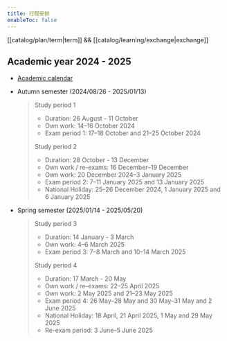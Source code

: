 ```yaml
---
title: 行程安排
enableToc: false
---
```

[[catalog/plan/term|term]] && [[catalog/learning/exchange|exchange]]

## Academic year 2024 - 2025

- [Academic calendar](https://intra.kth.se/en/utbildning/tentamen-och-schema/lasarsindelning/lasaret-2024-2025-1.1212249)

- Autumn semester (2024/08/26 - 2025/01/13)

  > Study period 1
  >
  > - Duration: 26 August - 11 October
  > - Own work: 14–16 October 2024
  > - Exam period 1: 17–18 October and 21–25 October 2024
  >
  > Study period 2
  >
  > - Duration: 28 October - 13 December
  > - Own work / re-exams: 16 December–19 December
  > - Own work: 20 December 2024–3 January 2025
  > - Exam period 2: 7–11 January 2025 and 13 January 2025
  > - National Holiday: 25–26 December 2024, 1 January 2025 and 6 January 2025

- Spring semester (2025/01/14 - 2025/05/20)

  > Study period 3
  >
  > - Duration: 14 January - 3 March
  > - Own work: 4–6 March 2025
  > - Exam period 3: 7–8 March and 10–14 March 2025
  >
  > Study period 4
  >
  > - Duration: 17 March - 20 May
  > - Own work / re-exams: 22–25 April 2025
  > - Own work: 2 May 2025 and 21–23 May 2025
  > - Exam period 4: 26 May–28 May and 30 May–31 May and 2 June 2025
  > - National Holiday: 18 April, 21 April 2025, 1 May and 29 May 2025
  > - Re-exam period: 3 June–5 June 2025
